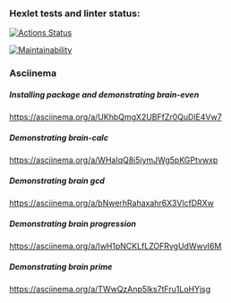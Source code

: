 ### Hexlet tests and linter status:
[![Actions Status](https://github.com/Cherund/python-project-49/actions/workflows/hexlet-check.yml/badge.svg)](https://github.com/Cherund/python-project-49/actions)

[![Maintainability](https://api.codeclimate.com/v1/badges/df95b9c570df11ee5a2e/maintainability)](https://codeclimate.com/github/Cherund/python-project-49/maintainability)

### Asciinema
##### Installing package and demonstrating brain-even
https://asciinema.org/a/UKhbQmgX2UBFfZr0QuDlE4Vw7
##### Demonstrating brain-calc
https://asciinema.org/a/WHaIqQ8i5jymJWg5pKGPtvwxp
##### Demonstrating brain gcd
https://asciinema.org/a/bNwerhRahaxahr6X3VlcfDRXw
##### Demonstrating brain progression
https://asciinema.org/a/IwH1pNCKLfLZOFRvgUdWwvI6M
##### Demonstrating brain prime
https://asciinema.org/a/TWwQzAnp5lks7tFru1LoHYjsg